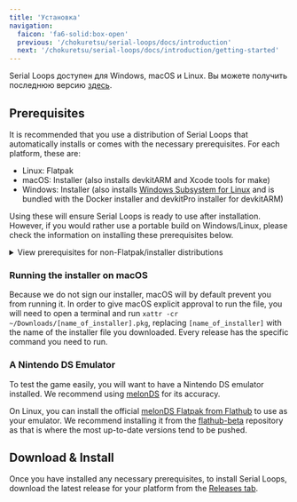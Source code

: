 ```yaml
---
title: 'Установка'
navigation:
  faicon: 'fa6-solid:box-open'
  previous: '/chokuretsu/serial-loops/docs/introduction'
  next: '/chokuretsu/serial-loops/docs/introduction/getting-started'
---
```


Serial Loops доступен для Windows, macOS и Linux. Вы можете получить последнюю версию [здесь](https://github.com/haroohie-club/SerialLoops/releases/latest).

## Prerequisites
It is recommended that you use a distribution of Serial Loops that automatically installs or comes with the necessary prerequisites. For each platform, these are:

* Linux: Flatpak
* macOS: Installer (also installs devkitARM and Xcode tools for make)
* Windows: Installer (also installs [Windows Subsystem for Linux](https://learn.microsoft.com/en-us/windows/wsl/install) and is bundled with the Docker installer and devkitPro installer for devkitARM)

Using these will ensure Serial Loops is ready to use after installation. However, if you would rather use a portable build on Windows/Linux, please check the information on installing
these prerequisites below.

<details>
    <summary>View prerequisites for non-Flatpak/installer distributions</summary>

### Installing devkitARM
[devkitARM](https://devkitpro.org/wiki/Getting_Started) is required to use Serial Loops on all platforms.

* Using the Windows graphical installer, you can simply select the devkitARM (Nintendo DS) workloads
* On macOS and Linux, run `sudo dkp-pacman -S nds-dev` from the terminal after installing the devkitPro pacman distribution.

### Installing Make or Docker
To assemble ASM hacks you want to apply, you will need to decide whether to use Make or Docker. Make is automatically installed when using the Debian and RPM
packages we distribute, so you don't need to worry about this step if you're using either of those.

В настоящее время путь Docker **поддерживается только в Windows** из-за ограничений операционной системы и платформы. Docker можно запустить 
в дистрибутивах Linux, если запустить SerialLoops от имени пользователя с root правами (например, `sudo SerialLoops`), но проще просто использовать Make. В macOS неизвестно
как заставить Docker работать, поэтому вам придётся использовать Make.

* [Make](https://www.gnu.org/software/make/) is the software used to assemble assembly hacks. Installing Make allows you to build the hacks
  directly on your system.
    - To install on Windows, you will have to use a terminal and a package manager. Your options are Winget (installed by default on Win10+) or
      [Chocolatey](https://chocolatey.org/). Open an admin PowerShell or Terminal window (Winkey + X + A) and enter `winget install GnuWin32.make`
      for Winget or `choco install make` for Chocolatey. If using Winget, you will then have to go into system preferences and add Make to the path.
    - Installation on macOS can be done through Xcode or Homebrew. If using Xcode, open a terminal and type `xcode-select --install`. If you would
      rather use Homebrew, open a terminal after installing Homebrew and type `brew install make`.
    - Make comes preinstalled on many Linux distributions, and if you're using the Debian or RPM package, it was definitely installed when you installed
      Serial Loops. If you're using the tar.gz it is not installed on yours, you will likely be able to install it as simply as
      `[packagemanger] install make` from a terminal.

  To test if make is installed properly, type `make --verison` into a terminal and see if it produces the version of make.
* If you would rather not install Make, or if it is not working properly, you can instead run it through a Docker container. To do this, you should
  install [Docker Desktop](https://www.docker.com/products/docker-desktop/) or the Docker Engine. Ensure the Docker engine is running and make sure
  to check the "Use Docker for ASM Hacks" option in Preferences. You may want to occasionally clean up containers created by Serial Loops, as it will
  create many of them.
    - On Windows, you will additionally need to install [Windows Subsystem for Linux (WSL)](https://learn.microsoft.com/en-us/windows/wsl/install).
      From an admin PowerShell or Terminal window (Winkey + X + A), simply type `wsl --install` to install it.

### Installing SDL2 (Linux)
If you're running on Linux and _not using one of the package releases_ (the Flatpak, `.deb`, or `.rpm`), you will also need to install SDL2 which is used for audio processing.

</details>

### Running the installer on macOS
Because we do not sign our installer, macOS will by default prevent you from running it. In order to give macOS explicit approval to run the file, you will need to open a terminal and run `xattr -cr ~/Downloads/[name_of_installer].pkg`, replacing `[name_of_installer]` with the name of the installer file you downloaded. Every release has the specific command you need to run.

### A Nintendo DS Emulator
To test the game easily, you will want to have a Nintendo DS emulator installed. We recommend using [melonDS](https://melonds.kuribo64.net/) for its accuracy.

On Linux, you can install the official [melonDS Flatpak from Flathub](https://flathub.org/apps/net.kuribo64.melonDS) to use as your emulator. We recommend installing it from the [flathub-beta](https://docs.flathub.org/docs/for-users/installation/#flathub-beta-repository) repository as that is where the most up-to-date versions tend to be pushed.

## Download & Install
Once you have installed any necessary prerequisites, to install Serial Loops, download the latest release for your platform from the [Releases tab](https://github.com/haroohie-club/SerialLoops/releases).
